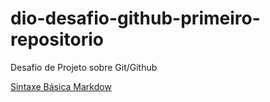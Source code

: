# dio-desafio-github-primeiro-repositorio
Desafio de Projeto sobre Git/Github

[Sintaxe Básica Markdow](https://www.markdownguide.org/getting-started/)
